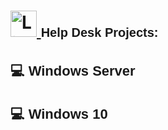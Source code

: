 <h1>
  <a href="https://www.linkedin.com/in/rashadhagen/">
    <img src="https://i.imgur.com/bYUDnOO.png" alt="LinkedIn" width="42px" />
  </a>
  <span style="font-family: Arial, sans-serif; font-size: 20px; font-weight: bold;">
    Help Desk Projects:
  </span>
  <br/>
</h1>

<h2 style="font-family: Arial, sans-serif; font-size: 22px; font-weight: bold;">
  <a href="https://github.com/RashadHagen/Windows-Server/tree/main" style="color: inherit; text-decoration: none;">
    💻 Windows Server
  </a>
</h2>
<ul>
  <!-- Your list items here -->
</ul>

<h2 style="font-family: Arial, sans-serif; font-size: 22px; font-weight: bold;">
<a href="https://github.com/RashadHagen/Windows-Server/tree/main" style="color: inherit; text-decoration: none;">
💻 Windows 10
</a>
</h2>
<ul>
  <!-- Your list items here -->
</ul>


